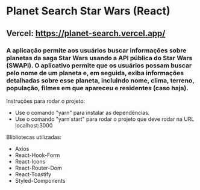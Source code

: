 # Planet Search Star Wars (React)

## Vercel: https://planet-search.vercel.app/

### A aplicação permite aos usuários buscar informações sobre planetas da saga Star Wars usando a API pública do Star Wars (SWAPI). O aplicativo permite que os usuários possam buscar pelo nome de um planeta e, em seguida, exiba informações detalhadas sobre esse planeta, incluindo nome, clima, terreno, população, filmes em que apareceu e residentes (caso haja).

Instruções para rodar o projeto:

- Use o comando "yarn" para instalar as dependências.
- Use o comando "yarn start" para rodar o projeto que deve rodar na URL localhost:3000

Blibliotecas utilizadas:

- Axios
- React-Hook-Form
- React-Icons
- React-Router-Dom
- React-Toastify
- Styled-Components
